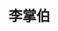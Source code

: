 ---
title: "李掌伯"
description: "李掌伯"
layout: shop
keywords:
  - 美食競賽
  - 台灣美食
  - 美食精選
datePublished: "2025-06-30"
dateModified: "2025-07-06"
city: "台北市"
district: "大同區"
address: "台北市大同區寧夏路22之9號"
phone: "0225566466"
geo: "25.055433646860955, 121.51497364019197"
google_map: "https://maps.app.goo.gl/ohNuvv8QAHSrHU1j9"
footinder: "https://footinder.com.tw/%e5%8f%b0%e5%8c%97%e5%b8%82%e5%a4%a7%e5%90%8c%e5%8d%80/35027/"
official: "https://www.facebook.com/NingxiaLizhangbo"
award:
  - name: "夜市王"
    year: "2024"
    entries:
      - nightMarket: "寧夏夜市"
        food_type: "臭豆腐"
        rank: "第五名"

---